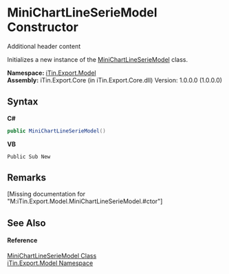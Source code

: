 # MiniChartLineSerieModel Constructor 
Additional header content 

Initializes a new instance of the <a href="T_iTin_Export_Model_MiniChartLineSerieModel">MiniChartLineSerieModel</a> class.

**Namespace:**&nbsp;<a href="N_iTin_Export_Model">iTin.Export.Model</a><br />**Assembly:**&nbsp;iTin.Export.Core (in iTin.Export.Core.dll) Version: 1.0.0.0 (1.0.0.0)

## Syntax

**C#**<br />
``` C#
public MiniChartLineSerieModel()
```

**VB**<br />
``` VB
Public Sub New
```


## Remarks
\[Missing <remarks> documentation for "M:iTin.Export.Model.MiniChartLineSerieModel.#ctor"\]

## See Also


#### Reference
<a href="T_iTin_Export_Model_MiniChartLineSerieModel">MiniChartLineSerieModel Class</a><br /><a href="N_iTin_Export_Model">iTin.Export.Model Namespace</a><br />